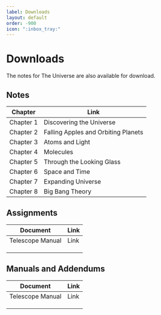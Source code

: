```yaml
---
label: Downloads
layout: default
order: -900
icon: ":inbox_tray:"
---
```


# Downloads

The notes for The Universe are also available for download.

## Notes

| Chapter   | Link                                |
|-----------|-------------------------------------|
| Chapter 1 | Discovering the Universe            |
| Chapter 2 | Falling Apples and Orbiting Planets |
| Chapter 3 | Atoms and Light                     |
| Chapter 4 | Molecules                           |
| Chapter 5 | Through the Looking Glass           |
| Chapter 6 | Space and Time                      |
| Chapter 7 | Expanding Universe                  |
| Chapter 8 | Big Bang Theory                     |

## Assignments

| Document         | Link |
|------------------|------|
| Telescope Manual | Link |
|                  |      |
|                  |      |
|                  |      |


## Manuals and Addendums

| Document         | Link |
|------------------|------|
| Telescope Manual | Link |
|                  |      |
|                  |      |
|                  |      |



